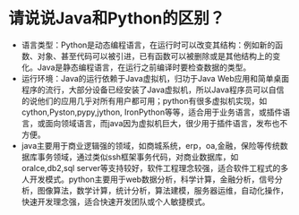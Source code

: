 # 请说说Java和Python的区别？

- 语言类型：Python是动态编程语言，在运行时可以改变其结构：例如新的函数、对象、甚至代码可以被引进，已有函数可以被删除或是其他结构上的变化。Java是静态编程语言，在运行之前编译时要检查数据的类型。
- 运行环境：Java的运行依赖于Java虚拟机，归功于Java Web应用和简单桌面程序的流行，大部分设备已经安装了Java虚拟机，所以Java程序员可以自信的说他们的应用几乎对所有用户都可用；python有很多虚拟机实现，如cython,Pyston,pypy,jython, IronPython等等，适合用于业务语言，或插件语言，或面向领域语言，而java因为虚拟机巨大，很少用于插件语言，发布也不方便。
- java主要用于商业逻辑强的领域，如商城系统，erp，oa,金融，保险等传统数据库事务领域，通过类似ssh框架事务代码，对商业数据库，如oralce,db2,sql server等支持较好，软件工程理念较强，适合软件工程式的多人开发模式。python主要用于web数据分析，科学计算，金融分析，信号分析，图像算法，数学计算，统计分析，算法建模，服务器运维，自动化操作，快速开发理念强，适合快速开发团队或个人敏捷模式。
